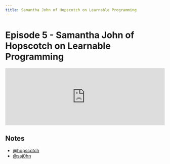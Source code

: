 ```yaml
---
title: Samantha John of Hopscotch on Learnable Programming
---    
```


# Episode 5 - Samantha John of Hopscotch on Learnable Programming

<iframe src="https://omny.fm/shows/future-of-coding/5-samantha-john-of-hopscotch-on-learnable-programm/embed?style=artwork" width="100%" height="180" frameborder="0"></iframe>

## Notes

*   [@hopscotch](https://twitter.com/hopscotch?lang=en)
*   [@saj0hn](https://twitter.com/samj0hn?lang=en)
